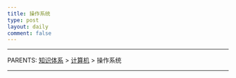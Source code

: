 ```yaml
---
title: 操作系统
type: post
layout: daily
comment: false
---
```


---

PARENTS: [知识体系](/gknows/wiki) > [计算机](/gknows/计算机) > 操作系统



---


